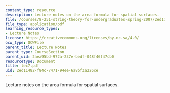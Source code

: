 ```yaml
---
content_type: resource
description: Lecture notes on the area formula for spatial surfaces.
file: /courses/8-251-string-theory-for-undergraduates-spring-2007/2ed11482f84c747194ee6a8bf3a226ce_lec7.pdf
file_type: application/pdf
learning_resource_types:
- Lecture Notes
license: https://creativecommons.org/licenses/by-nc-sa/4.0/
ocw_type: OCWFile
parent_title: Lecture Notes
parent_type: CourseSection
parent_uid: 2aea95bd-972a-237e-bedf-048f46f47cb0
resourcetype: Document
title: lec7.pdf
uid: 2ed11482-f84c-7471-94ee-6a8bf3a226ce
---
```

Lecture notes on the area formula for spatial surfaces.